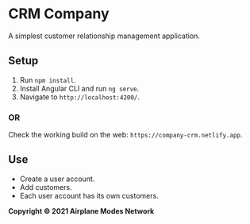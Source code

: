 # CRM Company

A simplest customer relationship management application.

## Setup

1. Run `npm install`.
2. Install Angular CLI and run `ng serve`.
3. Navigate to `http://localhost:4200/`.

### OR

Check the working build on the web: `https://company-crm.netlify.app`.

## Use
* Create a user account.
* Add customers.
* Each user account has its own customers.
  
**Copyright © 2021 Airplane Modes Network**